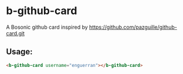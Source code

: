b-github-card
=============

A Bosonic github card inspired by https://github.com/pazguille/github-card.git

## Usage:

``` html
<b-github-card username="enguerran"></b-github-card>
```

